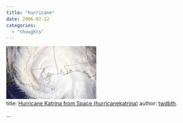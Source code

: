 ```yaml
---
title: "hurricane"
date: 2006-07-12
categories: 
  - "thoughts"
---
```


[![](images/97951579_d7e765d679_m.jpg)](http://www.flickr.com/photos/48135670@N00/97951579/ "photo sharing")  
title: [Hurricane Katrina from Space (hurricanekatrina)](http://www.flickr.com/photos/48135670@N00/97951579/) author: [twdbth](http://www.flickr.com/people/48135670@N00/).  

...
